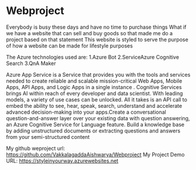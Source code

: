 # Webproject
Everybody is busy these days and have no time to purchase things What if we have a website that can sell and buy goods so that made me do a project based on that statement
This website is styled to serve the purpose of how a website can be made for lifestyle purposes

The Azure technologies used are:
1.Azure Bot
2.ServiceAzure Cognitive Search
3.QnA Maker

Azure App Service is a  Service that provides you with the tools and services needed to create reliable and scalable mission-critical Web Apps, Mobile Apps, API Apps, and Logic Apps in a single instance . Cognitive Services brings AI within reach of every developer and data scientist. With leading models, a variety of use cases can be unlocked. All it takes is an API call to embed the ability to see, hear, speak, search, understand and accelerate advanced decision-making into your apps.Create a conversational question-and-answer layer over your existing data with question answering, an Azure Cognitive Service for Language feature.
Build a knowledge base by adding unstructured documents or extracting questions and answers from your semi-structured content

My github weproject url:
https://github.com/VakkalagaddaAishwarya/Webproject
My Project Demo URL:
https://styleinyourway.azurewebsites.net
